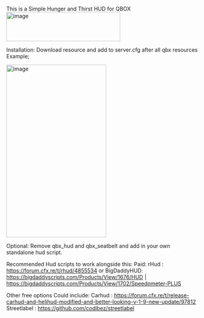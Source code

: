 This is a Simple Hunger and Thirst HUD for QBOX
<img width="300" height="77" alt="image" src="https://github.com/user-attachments/assets/acbbc62a-93a0-43a2-932d-4424f907836f" />







Installation:
Download resource and add to server.cfg after all qbx resources
Example;




<img width="263" height="454" alt="image" src="https://github.com/user-attachments/assets/a80749c8-052e-49ac-9bae-836f0faeee8b" />

Optional:
Remove qbx_hud and qbx_seatbelt and add in your own standalone hud script.


Recommended Hud scripts to work alongside this:
Paid:
rHud : https://forum.cfx.re/t/rhud/4855534
or 
BigDaddyHUD: https://bigdaddyscripts.com/Products/View/1676/HUD | https://bigdaddyscripts.com/Products/View/1702/Speedometer-PLUS

 Other free options Could include:
 Carhud : https://forum.cfx.re/t/release-carhud-and-helihud-modified-and-better-looking-v-1-9-new-update/97812
 Streetlabel : https://github.com/codibez/streetlabel
